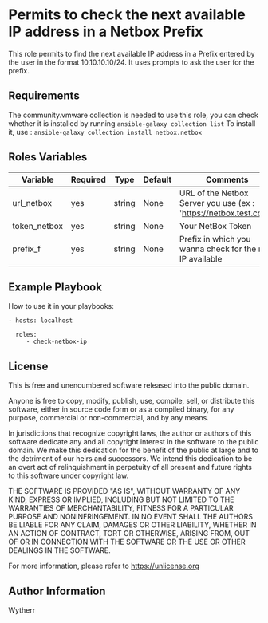 Permits to check the next available IP address in a Netbox Prefix
=========

This role permits to find the next available IP address in a Prefix entered by the user in the format 10.10.10.10/24.
It uses prompts to ask the user for the prefix.


Requirements
------------

The community.vmware collection is needed to use this role, you can check whether it is installed by running ``ansible-galaxy collection list``
To install it, use : ``ansible-galaxy collection install netbox.netbox``

Roles Variables
--------------

| Variable         | Required | Type   | Default  | Comments                                                         |
|------------------|----------|--------|----------|------------------------------------------------------------------|
| url_netbox       | yes      | string | None     | URL of the Netbox Server you use (ex : 'https://netbox.test.com')|
| token_netbox     | yes      | string | None     | Your NetBox Token                                                | 
| prefix_f         | yes      | string | None     | Prefix in which you wanna check for the next IP available        |

Example Playbook
----------------

How to use it in your playbooks:

    - hosts: localhost

      roles:
         - check-netbox-ip

License
-------

This is free and unencumbered software released into the public domain.

Anyone is free to copy, modify, publish, use, compile, sell, or
distribute this software, either in source code form or as a compiled
binary, for any purpose, commercial or non-commercial, and by any
means.

In jurisdictions that recognize copyright laws, the author or authors
of this software dedicate any and all copyright interest in the
software to the public domain. We make this dedication for the benefit
of the public at large and to the detriment of our heirs and
successors. We intend this dedication to be an overt act of
relinquishment in perpetuity of all present and future rights to this
software under copyright law.

THE SOFTWARE IS PROVIDED "AS IS", WITHOUT WARRANTY OF ANY KIND,
EXPRESS OR IMPLIED, INCLUDING BUT NOT LIMITED TO THE WARRANTIES OF
MERCHANTABILITY, FITNESS FOR A PARTICULAR PURPOSE AND NONINFRINGEMENT.
IN NO EVENT SHALL THE AUTHORS BE LIABLE FOR ANY CLAIM, DAMAGES OR
OTHER LIABILITY, WHETHER IN AN ACTION OF CONTRACT, TORT OR OTHERWISE,
ARISING FROM, OUT OF OR IN CONNECTION WITH THE SOFTWARE OR THE USE OR
OTHER DEALINGS IN THE SOFTWARE.

For more information, please refer to <https://unlicense.org>


Author Information
------------------

Wytherr 
